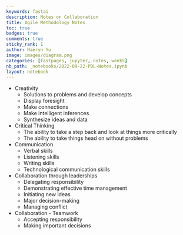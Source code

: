 ```yaml
---
keywords: fastai
description: Notes on Collaboration
title: Agile Methodology Notes
toc: true 
badges: true
comments: true
sticky_rank: 1
author: Haeryn Yu
image: images/diagram.png
categories: [fastpages, jupyter, notes, week5]
nb_path: _notebooks/2022-09-22-PBL-Notes.ipynb
layout: notebook
---
```


<!--
#################################################
### THIS FILE WAS AUTOGENERATED! DO NOT EDIT! ###
#################################################
# file to edit: _notebooks/2022-09-22-PBL-Notes.ipynb
-->

<div class="container" id="notebook-container">
        
<div class="cell border-box-sizing text_cell rendered"><div class="inner_cell">
<div class="text_cell_render border-box-sizing rendered_html">
<ul>
<li>Creativity<ul>
<li>Solutions to problems and develop concepts</li>
<li>Display foresight</li>
<li>Make connections</li>
<li>Make intelligent inferences</li>
<li>Synthesize ideas and data</li>
</ul>
</li>
<li>Critical Thinking<ul>
<li>The ability to take a step back and look at things more critically</li>
<li>The ability to take things head on without problems</li>
</ul>
</li>
<li>Communication<ul>
<li>Verbal skills</li>
<li>Listening skills</li>
<li>Writing skills</li>
<li>Technological communication skills</li>
</ul>
</li>
<li>Collaboration through leaderships<ul>
<li>Delegating responsibility</li>
<li>Demonstrating effective time management</li>
<li>Initiating new ideas</li>
<li>Major decision-making</li>
<li>Managing conflict</li>
</ul>
</li>
<li>Collaboration - Teamwork<ul>
<li>Accepting responsibility</li>
<li>Making important decisions</li>
</ul>
</li>
</ul>

</div>
</div>
</div>
</div>
 


